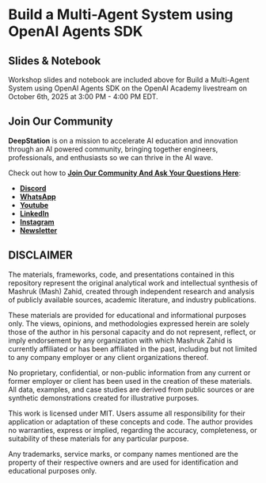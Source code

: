 # Build a Multi-Agent System using OpenAI Agents SDK

## Slides & Notebook
Workshop slides and notebook are included above for Build a Multi-Agent System using OpenAI Agents SDK on the OpenAI Academy livestream on October 6th, 2025 at 3:00 PM - 4:00 PM EDT.

## Join Our Community

**DeepStation** is on a mission to accelerate AI education and innovation through an AI powered community, bringing together engineers, professionals, and enthusiasts so we can thrive in the AI wave.

Check out how to **[Join Our Community And Ask Your Questions Here](https://deepstation.ai/connect)**:
- **[Discord](https://discord.com/invite/5nHvNaaByY)**
- **[WhatsApp](https://chat.whatsapp.com/KLSBrpk0izVIKxXg09GLCa)**
- **[Youtube](https://www.youtube.com/@DeepStationAI)**
- **[LinkedIn](https://www.linkedin.com/company/deepstationai)**
- **[Instagram](https://www.instagram.com/deepstationai)**
- **[Newsletter](https://deepstation.beehiiv.com/subscribe)**

## DISCLAIMER

The materials, frameworks, code, and presentations contained in this repository represent the original analytical work and intellectual synthesis of Mashruk (Mash) Zahid, created through independent research and analysis of publicly available sources, academic literature, and industry publications. 

These materials are provided for educational and informational purposes only. The views, opinions, and methodologies expressed herein are solely those of the author in his personal capacity and do not represent, reflect, or imply endorsement by any organization with which Mashruk Zahid is currently affiliated or has been affiliated in the past, including but not limited to any company employer or any client organizations thereof.

No proprietary, confidential, or non-public information from any current or former employer or client has been used in the creation of these materials. All data, examples, and case studies are derived from public sources or are synthetic demonstrations created for illustrative purposes.

This work is licensed under MIT. Users assume all responsibility for their application or adaptation of these concepts and code. The author provides no warranties, express or implied, regarding the accuracy, completeness, or suitability of these materials for any particular purpose.

Any trademarks, service marks, or company names mentioned are the property of their respective owners and are used for identification and educational purposes only.
